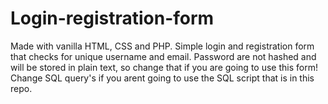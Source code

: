 # Login-registration-form 
Made with vanilla HTML, CSS and PHP. Simple login and registration form that checks for unique username and email. Password are not hashed and will be stored in plain text, so change that if you are going to use this form! Change SQL query's if you arent going to use the SQL script that is in this repo. 
